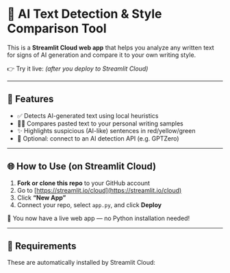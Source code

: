 # 🧠 AI Text Detection & Style Comparison Tool

This is a **Streamlit Cloud web app** that helps you analyze any written text for signs of AI generation and compare it to your own writing style.

👉 Try it live: *(after you deploy to Streamlit Cloud)*

---

## 🚀 Features

- ✅ Detects AI-generated text using local heuristics
- 🧍‍♀️ Compares pasted text to your personal writing samples
- ✨ Highlights suspicious (AI-like) sentences in red/yellow/green
- 🔐 Optional: connect to an AI detection API (e.g. GPTZero)

---

## 🌐 How to Use (on Streamlit Cloud)

1. **Fork or clone this repo** to your GitHub account
2. Go to [https://streamlit.io/cloud](https://streamlit.io/cloud)
3. Click **“New App”**
4. Connect your repo, select `app.py`, and click **Deploy**

🎉 You now have a live web app — no Python installation needed!

---

## 🧾 Requirements

These are automatically installed by Streamlit Cloud:

